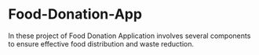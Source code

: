 # Food-Donation-App
In these project of  Food Donation Application involves several components to ensure effective food distribution and waste reduction.
